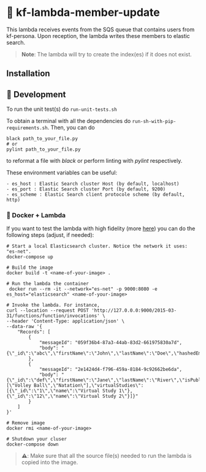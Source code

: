 # :busts_in_silhouette: kf-lambda-member-update


This lambda receives events from the SQS queue that contains users from kf-persona. Upon reception, the lambda writes
these members to elastic search.

> **Note**: The lambda will try to create the index(es) if it does not exist.
## Installation


## :nut_and_bolt: Development
To run the unit test(s) do `run-unit-tests.sh`

To obtain a terminal with all the dependencies do `run-sh-with-pip-requirements.sh`.
Then, you can do
```
black path_to_your_file.py
# or
pylint path_to_your_file.py
```
to reformat a file with _black_ or perform linting with _pylint_ respectively.

These environment variables can be useful:
```
- es_host : Elastic Search cluster Host (by default, localhost)
- es_port : Elastic Search cluster Port (by default, 9200)
- es_scheme : Elastic Search client protocole scheme (by default, http)
```

###  :running: Docker + Lambda
If you want to test the lambda with high fidelity (more [here](https://docs.aws.amazon.com/lambda/latest/dg/images-create.html)) you can do the following steps (adjust, if needed):
```
# Start a local Elasticsearch cluster. Notice the network it uses: "es-net".
docker-compose up 

# Build the image
docker build -t <name-of-your-image> .

# Run the lambda the container
 docker run --rm -it --network="es-net" -p 9000:8080 -e es_host="elasticsearch" <name-of-your-image>

# Invoke the lambda. For instance,
curl --location --request POST 'http://127.0.0.0:9000/2015-03-31/functions/function/invocations' \
--header 'Content-Type: application/json' \
--data-raw '{
    "Records": [
        {
            "messageId": "059f36b4-87a3-44ab-83d2-661975830a7d",
            "body": "{\"_id\":\"abc\",\"firstName\":\"John\",\"lastName\":\"Doe\",\"hashedEmail\":\"0bc83cb571cd1c50ba6f3e8a78ef1346\",\"email\":\"test@yahoo.ca\"}"
        },
        {
            "messageId": "2e1424d4-f796-459a-8184-9c92662be6da",
            "body": "{\"_id\":\"def\",\"firstName\":\"Jane\",\"lastName\":\"River\",\"isPublic\":true,\"interests\":[\"Volley Ball\",\"Natation\"],\"virtualStudies\":[{\"_id\":\"1\",\"name\":\"Virtual Study 1\"},{\"_id\":\"12\",\"name\":\"Virtual Study 2\"}]}"
        }
    ]
}'

# Remove image
docker rmi <name-of-your-image>

# Shutdown your cluser
docker-compose down
```
> **:warning:**: Make sure that all the source file(s) needed to run the lambda is copied into the image.

